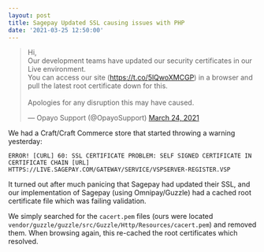 ```yaml
---
layout: post
title: Sagepay Updated SSL causing issues with PHP
date: '2021-03-25 12:50:00'
---
```


<blockquote class="twitter-tweet"><p lang="en" dir="ltr">Hi,<br>Our development teams have updated our security certificates in our Live environment. <br>You can access our site (<a href="https://t.co/5lQwoXMCGP">https://t.co/5lQwoXMCGP</a>) in a browser and pull the latest root certificate down for this.<br><br>Apologies for any disruption this may have caused.</p>&mdash; Opayo Support (@OpayoSupport) <a href="https://twitter.com/OpayoSupport/status/1374747630555828225?ref_src=twsrc%5Etfw">March 24, 2021</a></blockquote> <script async src="https://platform.twitter.com/widgets.js" charset="utf-8"></script>

We had a Craft/Craft Commerce store that started throwing a warning yesterday:

```
ERROR! [CURL] 60: SSL CERTIFICATE PROBLEM: SELF SIGNED CERTIFICATE IN CERTIFICATE CHAIN [URL] HTTPS://LIVE.SAGEPAY.COM/GATEWAY/SERVICE/VSPSERVER-REGISTER.VSP
```

It turned out after much panicing that Sagepay had updated their SSL, and our implementation of Sagepay (using Omnipay/Guzzle) had a cached root certificate file which was failing validation.

We simply searched for the `cacert.pem` files (ours were located `vendor/guzzle/guzzle/src/Guzzle/Http/Resources/cacert.pem`) and removed them. When browsing again, this re-cached the root certificates which resolved.